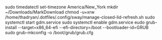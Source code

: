 sudo timedatectl set-timezone America/New_York
mkdir ~/Downloads/MarkDownload
chmod -u+xrw /home/thadryan/.dotfiles/.config/sway/manage-closed-lid-refresh.sh
sudo systemctl start gdm.service
sudo systemctl enable gdm.service
eudo grub-install --target=x86_64-efi --efi-directory=/boot --bootloader-id=GRUB
sudo grub-mkconfig -o /boot/grub/grub.cfg
